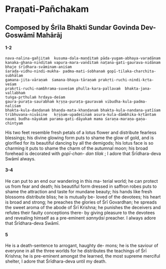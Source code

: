 # Praṇati-Pañchakam

## Composed by Śrīla Bhakti Sundar Govinda Dev-Goswāmī Mahārāj

#### 1-2

    nava-nalina-gañjitaṁ  kusuma-dala-maṇḍitaṁ pāda-yugam-abhaya-varadānam
    kanaka-ghana-ninditaṁ vapura-mara-vanditaṁ naṭana-gati-gaurava-nidānam
    bhaje śrīdhara-svāminam-aniśam
    śarada-vidhu-nindi-mukha- padma-mati-śobhanaṁ gopī-tilaka-charchita-subhālam
    gamana-jita-vāraṇaṁ  śamana-bhaya-tāraṇaṁ prakṛti-ruchi-nindi-kṛta-veśam
    prakṛti-ruchi-nambhrama-suveśam phulla-kara-pallavaṁ  bhakta-jana-vallabhaṁ
    tuṅga-pṛthulaṁ hṛdaya-deśam
    gaura-puraṭa-saurabhaṁ kṛṣṇa-puraṭa-gauravaṁ vibudha-kula-padma-naliśam
    bhakta-kula-daṇḍanaṁ bhaṇḍa-mata-khaṇḍanaṁ bhakta-kula-nandana-yatīśam
    tribhuvana-nivāsine   kṛṣṇam-upadeśinaṁ asura-kula-dāmbhika-kṛtāntam
    naumi budha-nāyakaṁ parama-gati-dāyakaṁ mama śaraṇa-maraṇa-gaṇa-chintyam

His two feet resemble fresh petals of a lotus flower and distribute fearless blessings; his divine glowing form puts to shame the glow of gold, and is glorified for its beautiful dancing by all the demigods; his lotus face is so charming it puts to shame the charm of the autumnal moon; his broad forehead is decorated with *gopī-chan- dan tilak* ; I adore that Śrīdhara-deva Swāmī always.

#### 3-4


He can put to an end our wandering in this ma- terial world; he can protect us from fear and death; his beautiful form dressed in saffron robes puts to shame the attraction and taste for mundane beauty; his hands like
fresh blossoms distribute bliss; he is mutually be- loved of the devotees; his heart is broad and strong;
he preaches the glories of Śrī Govardhan; he spreads the sweet aroma of the abode of Śrī Krishna; he punishes the deceivers and refutes their faulty conceptions there- by giving pleasure to the devotees and revealing himself as a pre-eminent *sannyāsi* preacher. I always adore that Śrīdhara-deva Swāmī.

#### 5


He is a death-sentence to arrogant, haughty de- mons; he is the saviour of everyone in all the three worlds for he distributes the teachings of Śrī Krishna; he is pre-eminent amongst the learned, the most supreme merciful shelter, I adore that Śrīdhara-deva until my death.

